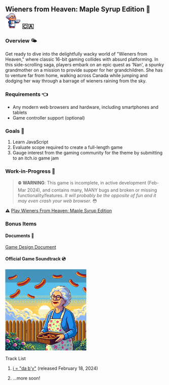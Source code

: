 ## Wieners from Heaven: Maple Syrup Edition 🌭![An animated sprite of a grandmother walking in place while facing right and holding a bowl](./docs/gdd/images/nan-walk-cycle-east.gif) 🇨🇦

### Overview 🌤️

Get ready to dive into the delightfully wacky world of "Wieners from Heaven," where classic 16-bit gaming collides with absurd platforming. In this side-scrolling saga, players embark on an epic quest as 'Nan', a spunky grandmother on a mission to provide supper for her grandchildren. She has to venture far from home, walking across Canada while jumping and dodging her way through a barrage of wieners raining from the sky.

### Requirements 👈

- Any modern web browsers and hardware, including smartphones and tablets
- Game controller support (optional)

### Goals 🎯

1. Learn JavaScript
2. Evaluate scope required to create a full-length game
3. Gauge interest from the gaming community for the theme by submitting to an itch.io game jam

### Work-in-Progress 🚧

> ⛔️ **WARNING**: This game is incomplete, in active development (Feb-Mar 2024), and contains many, MANY bugs and broken or missing functionality/features. _It will probably be the opposite of fun and it may even crash your web browser._ 😳

⚠️ [Play Wieners From Heaven: Maple Syrup Edition](https://stevengranter.github.io/wieners-maple-syrup/src/)

### Bonus Items

#### Documents 📓

[Game Design Document](https://stevengranter.github.io/wieners-maple-syrup/docs/gdd/index.html)

#### Official Game Soundtrack 💿

![An album cover in pixel art style of a grandmother outdoors during a sunset holding a wicker basket full of wieners, while wieners fall from the sky](./src/assets/images/wfh-album-cover-01.png)

Track List

1. [i = "da b'y"](https://soundcloud.com/sansunicorn/i-da-by) (released February 18, 2024)

2. ...more soon!
